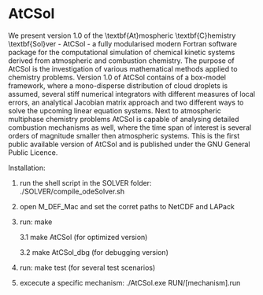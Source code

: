 # AtCSol
We present version 1.0 of the \textbf{At}mospheric \textbf{C}hemistry \textbf{Sol}ver - AtCSol -  a fully modularised modern Fortran software package for the computational simulation of chemical kinetic systems derived from atmospheric and combustion chemistry. The purpose of AtCSol is the investigation of various mathematical methods applied to chemistry problems. Version 1.0 of AtCSol contains of a box-model framework, where a mono-disperse distribution of cloud droplets is assumed, several stiff numerical integrators with different measures of local errors, an analytical Jacobian matrix approach and two different ways to solve the upcoming linear equation systems. Next to atmospheric multiphase chemistry problems AtCSol is capable of analysing detailed combustion mechanisms as well, where the time span of interest is several orders of magnitude smaller then atmospheric systems. This is the first public available version of AtCSol and is published under the GNU General Public Licence.


Installation:

  1.  run the shell script in the SOLVER folder:  ./SOLVER/compile_odeSolver.sh
  
  2.  open M_DEF_Mac and set the corret paths to NetCDF and LAPack
  
  3.  run: make
  
      3.1 make AtCSol     (for optimized version)
  
      3.2 make AtCSol_dbg (for debugging version)
      
  4.  run: make test      (for several test scenarios)
  
  5. excecute a specific mechanism:   ./AtCSol.exe RUN/[mechanism].run
